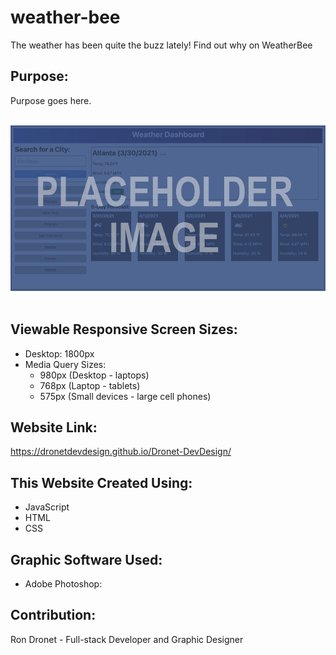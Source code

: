 # weather-bee
The weather has been quite the buzz lately! Find out why on WeatherBee

## Purpose:
Purpose goes here.

<br>
<div align="left">
    <img src="./assets/images/waether-bee-screenshot.jpg" width="800px" /> 
</div>
<br>

## Viewable Responsive Screen Sizes:
* Desktop: 1800px
* Media Query Sizes:
  - 980px (Desktop - laptops)
  - 768px (Laptop - tablets)
  - 575px (Small devices - large cell phones)

## Website Link:
https://dronetdevdesign.github.io/Dronet-DevDesign/

## This Website Created Using:
* JavaScript
* HTML
* CSS

## Graphic Software Used:
* Adobe Photoshop:

## Contribution:
Ron Dronet - Full-stack Developer and Graphic Designer

